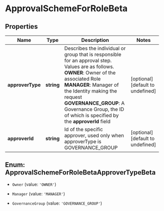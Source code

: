 # ApprovalSchemeForRoleBeta

## Properties

Name | Type | Description | Notes
------------ | ------------- | ------------- | -------------
**approverType** | **string** | Describes the individual or group that is responsible for an approval step. Values are as follows.  **OWNER**: Owner of the associated Role  **MANAGER**: Manager of the Identity making the request  **GOVERNANCE_GROUP**: A Governance Group, the ID of which is specified by the **approverId** field | [optional] [default to undefined]
**approverId** | **string** | Id of the specific approver, used only when approverType is GOVERNANCE_GROUP | [optional] [default to undefined]



## Enum: ApprovalSchemeForRoleBetaApproverTypeBeta


* `Owner` (value: `'OWNER'`)

* `Manager` (value: `'MANAGER'`)

* `GovernanceGroup` (value: `'GOVERNANCE_GROUP'`)



